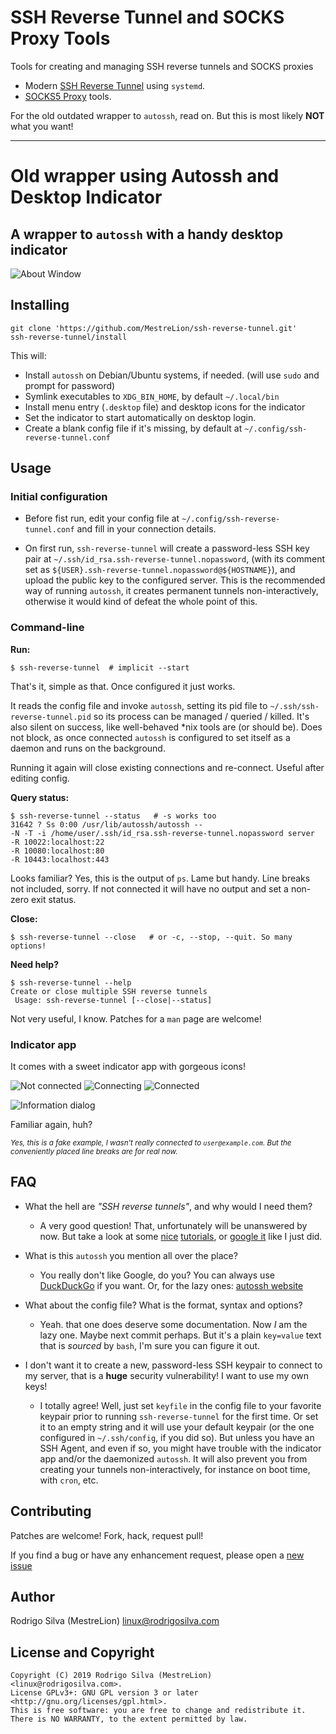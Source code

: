 SSH Reverse Tunnel and SOCKS Proxy Tools
===============================================================================

Tools for creating and managing SSH reverse tunnels and SOCKS proxies

- Modern [SSH Reverse Tunnel](systemd/) using `systemd`.
- [SOCKS5 Proxy](ssh-socks-proxy/) tools.

For the old outdated wrapper to `autossh`, read on.
But this is most likely **NOT** what you want!

---

Old wrapper using Autossh and Desktop Indicator
===============================================================================
## A wrapper to `autossh` with a handy desktop indicator

![About Window](screenshots/about.png)


Installing
----------
```
git clone 'https://github.com/MestreLion/ssh-reverse-tunnel.git'
ssh-reverse-tunnel/install
```

This will:

- Install `autossh` on Debian/Ubuntu systems, if needed.
   (will use `sudo` and prompt for password)
- Symlink executables to `XDG_BIN_HOME`, by default `~/.local/bin`
- Install menu entry (`.desktop` file) and desktop icons for the indicator
- Set the indicator to start automatically on desktop login.
- Create a blank config file if it's missing, by default at
   `~/.config/ssh-reverse-tunnel.conf`


Usage
-----

### Initial configuration

- Before fist run, edit your config file at `~/.config/ssh-reverse-tunnel.conf`
  and fill in your connection details.

- On first run, `ssh-reverse-tunnel` will create a password-less SSH key pair at
   `~/.ssh/id_rsa.ssh-reverse-tunnel.nopassword`,
   (with its comment set as `${USER}.ssh-reverse-tunnel.nopassword@${HOSTNAME}`),
   and upload the public key to the configured server.
   This is the recommended way of running `autossh`, it creates permanent tunnels
   non-interactively, otherwise it would kind of defeat the whole point of this.


### Command-line

**Run:**
```
$ ssh-reverse-tunnel  # implicit --start
```
That's it, simple as that. Once configured it just works.

It reads the config file and invoke `autossh`, setting its pid file to
`~/.ssh/ssh-reverse-tunnel.pid` so its process can be managed / queried / killed.
It's also silent on success, like well-behaved *nix tools are (or should be).
Does not block, as once connected `autossh` is configured to set itself
as a daemon and runs on the background.

Running it again will close existing connections and re-connect.
Useful after editing config.

**Query status:**
```
$ ssh-reverse-tunnel --status   # -s works too
31642 ? Ss 0:00 /usr/lib/autossh/autossh --
-N -T -i /home/user/.ssh/id_rsa.ssh-reverse-tunnel.nopassword server
-R 10022:localhost:22
-R 10080:localhost:80
-R 10443:localhost:443
```

Looks familiar? Yes, this is the output of `ps`. Lame but handy.
Line breaks not included, sorry.
If not connected it will have no output and set a non-zero exit status.


**Close:**
```
$ ssh-reverse-tunnel --close   # or -c, --stop, --quit. So many options!
```

**Need help?**
```
$ ssh-reverse-tunnel --help
Create or close multiple SSH reverse tunnels
 Usage: ssh-reverse-tunnel [--close|--status]
```

Not very useful, I know. Patches for a `man` page are welcome!


### Indicator app

It comes with a sweet indicator app with gorgeous icons!

![Not connected](screenshots/inactive.png)
![Connecting](screenshots/connecting.png)
![Connected](screenshots/active.png)

![Information dialog](screenshots/info.png)

Familiar again, huh?

<sup>_Yes, this is a fake example, I wasn't really connected to `user@example.com`.
But the conveniently placed line breaks are for real now._</sup>


FAQ
---

- What the hell are _"SSH reverse tunnels"_, and why would I need them?
    - A very good question! That, unfortunately will be unanswered by now.
       But take a look at some
       [nice](https://www.howtogeek.com/428413/what-is-reverse-ssh-tunneling-and-how-to-use-it/)
       [tutorials](https://blog.devolutions.net/2017/3/what-is-reverse-ssh-port-forwarding),
       or [google it](https://www.google.com/search?q=ssh+reverse+tunnels)
       like I just did.

- What is this `autossh` you mention all over the place?
    - You really don't like Google, do you?
       You can always use [DuckDuckGo](https://duckduckgo.com/?q=autossh) if you want.
       Or, for the lazy ones: [autossh website](https://www.harding.motd.ca/autossh/)

- What about the config file? What is the format, syntax and options?
    - Yeah. that one does deserve some documentation. Now *I* am the lazy one.
       Maybe next commit perhaps.
       But it's a plain `key=value` text that is _sourced_ by `bash`,
       I'm sure you can figure it out.

- I don't want it to create a new, password-less SSH keypair to connect to my
   server, that is a **huge** security vulnerability! I want to use my own keys!
    - I totally agree! Well, just set `keyfile` in the config file to your
       favorite keypair prior to running `ssh-reverse-tunnel` for the first time.
       Or set it to an empty string and it will use your default keypair
       (or the one configured in `~/.ssh/config`, if you did so).
       But unless you have an SSH Agent, and even if so, you might have trouble
       with the indicator app and/or the daemonized `autossh`.
       It will also prevent you from creating your tunnels non-interactively,
       for instance on boot time, with `cron`, etc.



Contributing
------------

Patches are welcome! Fork, hack, request pull!

If you find a bug or have any enhancement request, please open a
[new issue](https://github.com/MestreLion/ssh-reverse-tunnel/issues/new)


Author
------

Rodrigo Silva (MestreLion) <linux@rodrigosilva.com>


License and Copyright
---------------------
```
Copyright (C) 2019 Rodrigo Silva (MestreLion) <linux@rodrigosilva.com>.
License GPLv3+: GNU GPL version 3 or later <http://gnu.org/licenses/gpl.html>.
This is free software: you are free to change and redistribute it.
There is NO WARRANTY, to the extent permitted by law.
```
